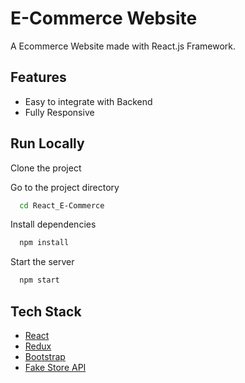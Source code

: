 # E-Commerce Website

A Ecommerce Website made with React.js Framework.


## Features

- Easy to integrate with Backend
- Fully Responsive






## Run Locally

Clone the project


Go to the project directory

```bash
  cd React_E-Commerce
```

Install dependencies

```bash
  npm install
```

Start the server

```bash
  npm start
```



## Tech Stack

* [React](https://reactjs.org/)
* [Redux](https://redux.js.org/)
* [Bootstrap](https://getbootstrap.com/)
* [Fake Store API](https://fakestoreapi.com/)






